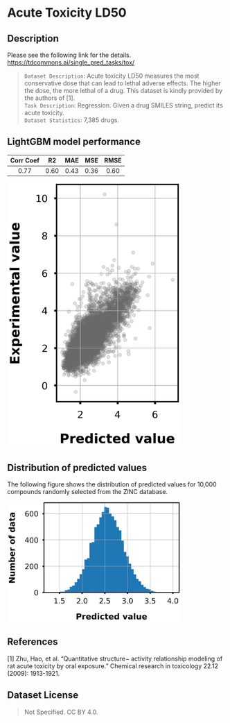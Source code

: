 # Acute Toxicity LD50

## Description
Please see the following link for the details.  
https://tdcommons.ai/single_pred_tasks/tox/

>`Dataset Description`: Acute toxicity LD50 measures the most conservative dose that can lead to lethal adverse effects. The higher the dose, the more lethal of a drug. This dataset is kindly provided by the authors of [1].  
>`Task Description`: Regression. Given a drug SMILES string, predict its acute toxicity.  
>`Dataset Statistics`: 7,385 drugs.

## LightGBM model performance

|Corr Coef|R2|MAE|MSE|RMSE|
|:----:|:----:|:----:|:----:|:----:|
|0.77|0.60|0.43|0.36|0.60|

<div align="left">
    <img src="./img/scatter_plot.png" width="400">
</div>

## Distribution of predicted values

The following figure shows the distribution of predicted values for 10,000 compounds randomly selected from the ZINC database.

<div align="left">
    <img src="img/pred_distribution.png" width="400">
</div>

## References

[1] Zhu, Hao, et al. “Quantitative structure− activity relationship modeling of rat acute toxicity by oral exposure.” Chemical research in toxicology 22.12 (2009): 1913-1921.

## Dataset License

>Not Specified. CC BY 4.0.
